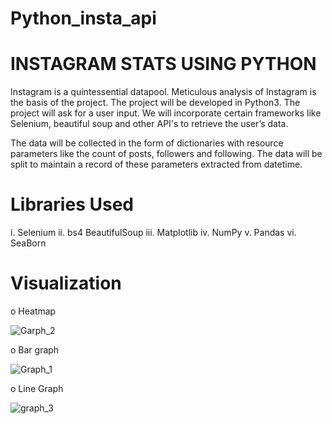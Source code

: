 # Python_insta_api

# INSTAGRAM STATS USING PYTHON

Instagram is a quintessential datapool. Meticulous analysis of Instagram is the
basis of the project. The project will be developed in Python3. The project will ask
for a user input. We will incorporate certain frameworks like Selenium,
beautiful soup and other API's to retrieve the user’s data.

The data will be collected in the form of dictionaries with resource parameters like
the count of posts, followers and following. The data will be split to maintain a
record of these parameters extracted from datetime.

# Libraries Used
  i. Selenium
 ii. bs4 BeautifulSoup
iii. Matplotlib
 iv. NumPy
  v. Pandas
 vi. SeaBorn
 
 # Visualization
 
 o Heatmap
 
 ![Garph_2](https://user-images.githubusercontent.com/66065422/128352763-820a58dd-ac52-4a97-90f8-a665dd57cac1.png)
 
o Bar graph 
 
![Graph_1](https://user-images.githubusercontent.com/66065422/128351578-08d8b51c-0d51-47b6-aace-e902bc7bcce5.png)
 
 o Line Graph
 
![graph_3](https://user-images.githubusercontent.com/66065422/128351584-7b936594-45e1-443c-bf7c-9dfaacaac862.png)
